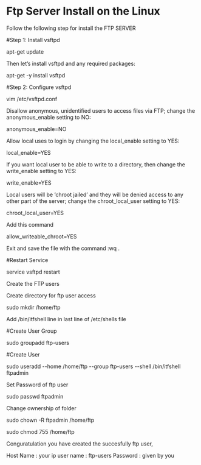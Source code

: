 # Ftp Server Install on the Linux

Follow the following step for install the FTP SERVER



#Step 1: Install vsftpd

apt-get update

Then let’s install vsftpd and any required packages:

apt-get -y install vsftpd

#Step 2: Configure vsftpd

vim /etc/vsftpd.conf

Disallow anonymous, unidentified users to access files via FTP; change the anonymous_enable setting to NO:

anonymous_enable=NO

Allow local uses to login by changing the local_enable setting to YES:

local_enable=YES

If you want local user to be able to write to a directory, then change the write_enable setting to YES:

write_enable=YES

Local users will be ‘chroot jailed’ and they will be denied access to any other part of the server; change the chroot_local_user setting to YES:

chroot_local_user=YES

Add this command

allow_writeable_chroot=YES

Exit and save the file with the command :wq .

#Restart Service

service vsftpd restart

Create the FTP users

Create  directory for ftp user access

sudo mkdir /home/ftp

Add  /bin/itfshell line  in last line of  /etc/shells file


#Create User Group

sudo groupadd ftp-users

#Create User 

sudo useradd --home /home/ftp --group ftp-users --shell /bin/itfshell ftpadmin

Set Password of ftp user

sudo passwd ftpadmin

Change ownership of folder

sudo chown -R ftpadmin /home/ftp

sudo chmod 755 /home/ftp


Conguratulation you have created the succesfully ftp user,

Host Name : your ip 
user name : ftp-users 
Password : given by you
